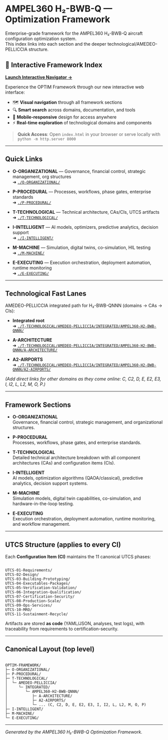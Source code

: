 # AMPEL360 H₂-BWB-Q — Optimization Framework

Enterprise-grade framework for the AMPEL360 H₂-BWB-Q aircraft configuration optimization system.  
This index links into each section and the deeper technological/AMEDEO-PELLICCIA structure.

## 🚀 **Interactive Framework Index**

**[Launch Interactive Navigator →](./index.html)**

Experience the OPTIM Framework through our new interactive web interface:
- 🗺️ **Visual navigation** through all framework sections
- 🔍 **Smart search** across domains, documentation, and tools  
- 📱 **Mobile-responsive** design for access anywhere
- ⚡ **Real-time exploration** of technological domains and components

> **Quick Access**: Open `index.html` in your browser or serve locally with `python -m http.server 8000`

---

## Quick Links

- **O-ORGANIZATIONAL** — Governance, financial control, strategic management, org structures  
  ➜ [`./O-ORGANIZATIONAL/`](./O-ORGANIZATIONAL/)

- **P-PROCEDURAL** — Processes, workflows, phase gates, enterprise standards  
  ➜ [`./P-PROCEDURAL/`](./P-PROCEDURAL/)

- **T-TECHNOLOGICAL** — Technical architecture, CAs/CIs, UTCS artifacts  
  ➜ [`./T-TECHNOLOGICAL/`](./T-TECHNOLOGICAL/)

- **I-INTELLIGENT** — AI models, optimizers, predictive analytics, decision support  
  ➜ [`./I-INTELLIGENT/`](./I-INTELLIGENT/)

- **M-MACHINE** — Simulation, digital twins, co-simulation, HIL testing  
  ➜ [`./M-MACHINE/`](./M-MACHINE/)

- **E-EXECUTING** — Execution orchestration, deployment automation, runtime monitoring  
  ➜ [`./E-EXECUTING/`](./E-EXECUTING/)

---

## Technological Fast Lanes

AMEDEO-PELLICCIA integrated path for H₂-BWB-QNNN (domains → CAs → CIs):

- **Integrated root**  
  ➜ [`./T-TECHNOLOGICAL/AMEDEO-PELLICCIA/INTEGRATED/AMPEL360-H2-BWB-QNNN/`](./T-TECHNOLOGICAL/AMEDEO-PELLICCIA/INTEGRATED/AMPEL360-H2-BWB-QNNN/)

- **A-ARCHITECTURE**  
  ➜ [`./T-TECHNOLOGICAL/AMEDEO-PELLICCIA/INTEGRATED/AMPEL360-H2-BWB-QNNN/A-ARCHITECTURE/`](./T-TECHNOLOGICAL/AMEDEO-PELLICCIA/INTEGRATED/AMPEL360-H2-BWB-QNNN/A-ARCHITECTURE/)

- **A2-AIRPORTS**  
  ➜ [`./T-TECHNOLOGICAL/AMEDEO-PELLICCIA/INTEGRATED/AMPEL360-H2-BWB-QNNN/A2-AIRPORTS/`](./T-TECHNOLOGICAL/AMEDEO-PELLICCIA/INTEGRATED/AMPEL360-H2-BWB-QNNN/A2-AIRPORTS/)

_(Add direct links for other domains as they come online: C, C2, D, E, E2, E3, I, I2, L, L2, M, O, P.)_

---

## Framework Sections

- **O-ORGANIZATIONAL**  
  Governance, financial control, strategic management, and organizational structures.

- **P-PROCEDURAL**  
  Processes, workflows, phase gates, and enterprise standards.

- **T-TECHNOLOGICAL**  
  Detailed technical architecture breakdown with all component architectures (CAs) and configuration items (CIs).

- **I-INTELLIGENT**  
  AI models, optimization algorithms (QAOA/classical), predictive analytics, decision support systems.

- **M-MACHINE**  
  Simulation models, digital twin capabilities, co-simulation, and hardware-in-the-loop testing.

- **E-EXECUTING**  
  Execution orchestration, deployment automation, runtime monitoring, and workflow management.

---

## UTCS Structure (applies to every CI)

Each **Configuration Item (CI)** maintains the 11 canonical UTCS phases:

```

UTCS-01-Requirements/
UTCS-02-Design/
UTCS-03-Building-Prototyping/
UTCS-04-Executables-Packages/
UTCS-05-Verification-Validation/
UTCS-06-Integration-Qualification/
UTCS-07-Certification-Security/
UTCS-08-Production-Scale/
UTCS-09-Ops-Services/
UTCS-10-MRO/
UTCS-11-Sustainment-Recycle/

```

Artifacts are stored **as code** (YAML/JSON, analyses, test logs), with traceability from requirements to certification-security.

---

## Canonical Layout (top level)

```

OPTIM-FRAMEWORK/
├─ O-ORGANIZATIONAL/
├─ P-PROCEDURAL/
├─ T-TECHNOLOGICAL/
│  └─ AMEDEO-PELLICCIA/
│     └─ INTEGRATED/
│        └─ AMPEL360-H2-BWB-QNNN/
│           ├─ A-ARCHITECTURE/
│           ├─ A2-AIRPORTS/
│           └─ ... (C, C2, D, E, E2, E3, I, I2, L, L2, M, O, P)
├─ I-INTELLIGENT/
├─ M-MACHINE/
└─ E-EXECUTING/

```

---

_Generated by the AMPEL360 H₂-BWB-Q Optimization Framework._
```

